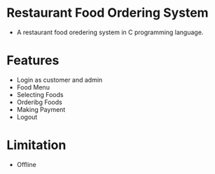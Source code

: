 # Restaurant Food Ordering System
- A restaurant food oredering system in C programming language.

# Features
- Login as customer and admin
- Food Menu
- Selecting Foods
- Orderibg Foods
- Making Payment
- Logout

# Limitation
- Offline
